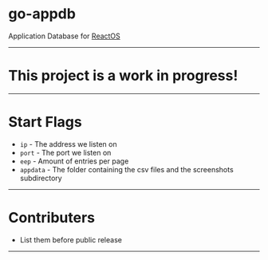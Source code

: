 # go-appdb
Application Database for [ReactOS](https://reactos.org/)

---
# This project is a work in progress!

---
# Start Flags
- `ip` - The address we listen on
- `port` - The port we listen on
- `eep` - Amount of entries per page
- `appdata` - The folder containing the csv files and the screenshots subdirectory

---
# Contributers
- List them before public release

---
